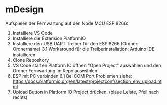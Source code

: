 # mDesign

Aufspielen der Fernwartung auf den Node MCU ESP 8266:

1. Installiere VS Code
2. Installiere die Extension PlatformIO
3. Installiere den USB UART Treiber für den ESP 8266 (Ordner: Ordnername)
3.1 Workaround für die Treiberinstallation: Arduino IDE installieren
4. Clone Repository
5. VS Code starten Platform IO öffnen "Open Project" auswählen und den Ordner Fernwartung im Repo auswählen.
6. ESP mit PC verbinden
6.1 Bei COM Port Problemen siehe: https://docs.platformio.org/en/latest/projectconf/section_env_upload.html
7. Upload Button in Platform IO Project drücken. (blaue Leiste, Pfeil nach rechts)
